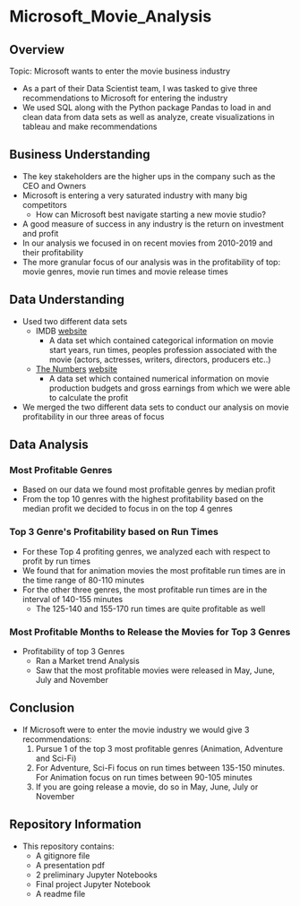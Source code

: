 # Microsoft_Movie_Analysis
## Overview
Topic: Microsoft wants to enter the movie business industry
- As a part of their Data Scientist team, I was tasked to give three recommendations to Microsoft for entering the industry 
- We used SQL along with the Python package Pandas to load in and clean data from data sets as well as analyze, create visualizations in tableau and make recommendations
## Business Understanding
- The key stakeholders are the higher ups in the company such as the CEO and Owners
- Microsoft is entering a very saturated industry with many big competitors
   - How can Microsoft best navigate starting a new movie studio?
- A good measure of success in any industry is the return on investment and profit
- In our analysis we focused in on recent movies from 2010-2019 and their profitability
- The more granular focus of our analysis was in the profitability of top: movie genres, movie run times and movie release times
## Data Understanding
- Used two different data sets
  - IMDB [website](https://www.imdb.com/)
    -   A data set which contained categorical information on movie start years, run times, peoples profession associated with the movie (actors, actresses, writers, directors, producers etc..)
  -  [The Numbers](https://github.com/ddcots24/Movie-Data-Analysis-Microsoft/blob/main/zippedData/tn.movie_budgets.csv) [website](https://www.the-numbers.com/)
     -  A data set which contained numerical information on movie production budgets and gross earnings from which we were able to calculate the profit
 -  We merged the two different data sets to conduct our analysis on movie profitability in our three areas of focus
## Data Analysis
### Most Profitable Genres
 - Based on our data we found most profitable genres by median profit
 - From the top 10 genres with the highest profitability based on the median profit we decided to focus in on the top 4 genres
### Top 3 Genre's Profitability based on Run Times 
- For these Top 4 profiting genres, we analyzed each with respect to profit by run times
- We found that for animation movies the most profitable run times are in the time range of 80-110 minutes
- For the other three genres, the most profitable run times are in the interval of 140-155 minutes
  - The 125-140 and 155-170 run times are quite profitable as well
### Most Profitable Months to Release the Movies for Top 3 Genres 
- Profitability of top 3 Genres
  - Ran a Market trend Analysis
  - Saw that the most profitable movies were released in May, June, July and November
## Conclusion
- If Microsoft were to enter the movie industry we would give 3 recommendations:
  1) Pursue 1 of the top 3 most profitable genres (Animation, Adventure and Sci-Fi)
  2) For Adventure, Sci-Fi focus on run times between 135-150 minutes. For Animation focus on run times between 90-105 minutes
  3) If you are going release a movie, do so in May, June, July or November
 ## Repository Information
 - This repository contains:
   - A gitignore file
   - A presentation pdf
   - 2 preliminary Jupyter Notebooks
   - Final project Jupyter Notebook
   - A readme file
